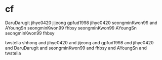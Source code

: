 # cf

DaruDarugit
jihye0420
jijeong
gpfud1998
jihye0420
seongminKwon99
and AYoungSn
seongminKwon99
fhbsy
seongminKwon99
 AYoungSn
seongminKwon99
fhbsy




twstella
shhong and jihye0420 and jijeong and gpfud1998 and jihye0420 and DaruDarugit and seongminKwon99 and fhbsy and AYoungSn and twstella
